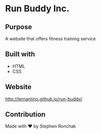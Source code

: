 # Run Buddy Inc.

## Purpose
A website that offers fitness training service

## Built with 
* HTML
* CSS

## Website 
http://lernantino.github.io/run-buddy/

## Contribution
Made with ❤️ by Stephen Ronchak
